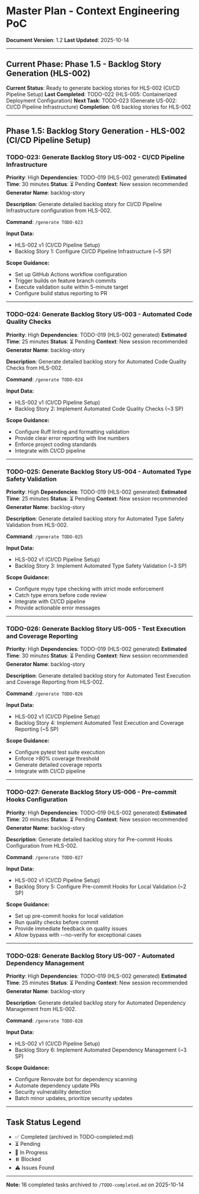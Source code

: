 # Master Plan - Context Engineering PoC

**Document Version**: 1.2
**Last Updated**: 2025-10-14

---

## Current Phase: Phase 1.5 - Backlog Story Generation (HLS-002)

**Current Status**: Ready to generate backlog stories for HLS-002 (CI/CD Pipeline Setup)
**Last Completed**: TODO-022 (HLS-005: Containerized Deployment Configuration)
**Next Task**: TODO-023 (Generate US-002: CI/CD Pipeline Infrastructure)
**Completion**: 0/6 backlog stories for HLS-002

---

## Phase 1.5: Backlog Story Generation - HLS-002 (CI/CD Pipeline Setup)

### TODO-023: Generate Backlog Story US-002 - CI/CD Pipeline Infrastructure
**Priority**: High
**Dependencies**: TODO-019 (HLS-002 generated)
**Estimated Time**: 30 minutes
**Status**: ⏳ Pending
**Context**: New session recommended
**Generator Name**: backlog-story

**Description**:
Generate detailed backlog story for CI/CD Pipeline Infrastructure configuration from HLS-002.

**Command**: `/generate TODO-023`

**Input Data:**
- HLS-002 v1 (CI/CD Pipeline Setup)
- Backlog Story 1: Configure CI/CD Pipeline Infrastructure (~5 SP)

**Scope Guidance:**
- Set up GitHub Actions workflow configuration
- Trigger builds on feature branch commits
- Execute validation suite within 5-minute target
- Configure build status reporting to PR

---

### TODO-024: Generate Backlog Story US-003 - Automated Code Quality Checks
**Priority**: High
**Dependencies**: TODO-019 (HLS-002 generated)
**Estimated Time**: 25 minutes
**Status**: ⏳ Pending
**Context**: New session recommended
**Generator Name**: backlog-story

**Description**:
Generate detailed backlog story for Automated Code Quality Checks from HLS-002.

**Command**: `/generate TODO-024`

**Input Data:**
- HLS-002 v1 (CI/CD Pipeline Setup)
- Backlog Story 2: Implement Automated Code Quality Checks (~3 SP)

**Scope Guidance:**
- Configure Ruff linting and formatting validation
- Provide clear error reporting with line numbers
- Enforce project coding standards
- Integrate with CI/CD pipeline

---

### TODO-025: Generate Backlog Story US-004 - Automated Type Safety Validation
**Priority**: High
**Dependencies**: TODO-019 (HLS-002 generated)
**Estimated Time**: 25 minutes
**Status**: ⏳ Pending
**Context**: New session recommended
**Generator Name**: backlog-story

**Description**:
Generate detailed backlog story for Automated Type Safety Validation from HLS-002.

**Command**: `/generate TODO-025`

**Input Data:**
- HLS-002 v1 (CI/CD Pipeline Setup)
- Backlog Story 3: Implement Automated Type Safety Validation (~3 SP)

**Scope Guidance:**
- Configure mypy type checking with strict mode enforcement
- Catch type errors before code review
- Integrate with CI/CD pipeline
- Provide actionable error messages

---

### TODO-026: Generate Backlog Story US-005 - Test Execution and Coverage Reporting
**Priority**: High
**Dependencies**: TODO-019 (HLS-002 generated)
**Estimated Time**: 30 minutes
**Status**: ⏳ Pending
**Context**: New session recommended
**Generator Name**: backlog-story

**Description**:
Generate detailed backlog story for Automated Test Execution and Coverage Reporting from HLS-002.

**Command**: `/generate TODO-026`

**Input Data:**
- HLS-002 v1 (CI/CD Pipeline Setup)
- Backlog Story 4: Implement Automated Test Execution and Coverage Reporting (~5 SP)

**Scope Guidance:**
- Configure pytest test suite execution
- Enforce >80% coverage threshold
- Generate detailed coverage reports
- Integrate with CI/CD pipeline

---

### TODO-027: Generate Backlog Story US-006 - Pre-commit Hooks Configuration
**Priority**: High
**Dependencies**: TODO-019 (HLS-002 generated)
**Estimated Time**: 20 minutes
**Status**: ⏳ Pending
**Context**: New session recommended
**Generator Name**: backlog-story

**Description**:
Generate detailed backlog story for Pre-commit Hooks Configuration from HLS-002.

**Command**: `/generate TODO-027`

**Input Data:**
- HLS-002 v1 (CI/CD Pipeline Setup)
- Backlog Story 5: Configure Pre-commit Hooks for Local Validation (~2 SP)

**Scope Guidance:**
- Set up pre-commit hooks for local validation
- Run quality checks before commit
- Provide immediate feedback on quality issues
- Allow bypass with --no-verify for exceptional cases

---

### TODO-028: Generate Backlog Story US-007 - Automated Dependency Management
**Priority**: High
**Dependencies**: TODO-019 (HLS-002 generated)
**Estimated Time**: 25 minutes
**Status**: ⏳ Pending
**Context**: New session recommended
**Generator Name**: backlog-story

**Description**:
Generate detailed backlog story for Automated Dependency Management from HLS-002.

**Command**: `/generate TODO-028`

**Input Data:**
- HLS-002 v1 (CI/CD Pipeline Setup)
- Backlog Story 6: Implement Automated Dependency Management (~3 SP)

**Scope Guidance:**
- Configure Renovate bot for dependency scanning
- Automate dependency update PRs
- Security vulnerability detection
- Batch minor updates, prioritize security updates

---

## Task Status Legend

- ✅ Completed (archived in TODO-completed.md)
- ⏳ Pending
- 🔄 In Progress
- ⏸️ Blocked
- ⚠️ Issues Found

---

**Note:** 16 completed tasks archived to `/TODO-completed.md` on 2025-10-14
